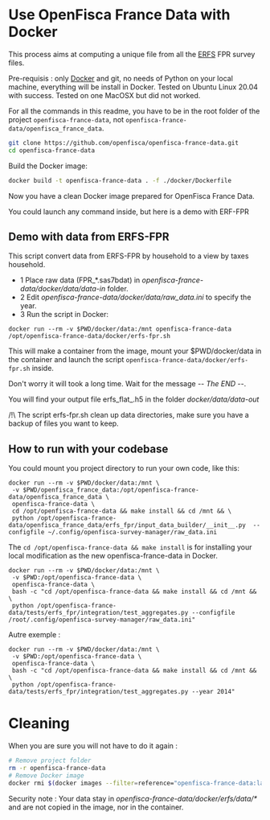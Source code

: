 # Use OpenFisca France Data with Docker

This process aims at computing a unique file from all the [ERFS](https://www.insee.fr/fr/metadonnees/source/serie/s1231) FPR survey files.

Pre-requisis : only [Docker](https://docs.docker.com/get-docker/) and git, no needs of Python on your local machine, everything will be install in Docker.
Tested on Ubuntu Linux 20.04 with success.
Tested on one MacOSX but did not worked.

For all the commands in this readme, you have to be in the root folder of the project `openfisca-france-data`, not `openfisca-france-data/openfisca_france_data`.

```sh
git clone https://github.com/openfisca/openfisca-france-data.git
cd openfisca-france-data
```

Build the Docker image:

```sh
docker build -t openfisca-france-data . -f ./docker/Dockerfile
```

Now you have a clean Docker image prepared for OpenFisca France Data.

You could launch any command inside, but here is a demo with ERF-FPR

## Demo with data from ERFS-FPR

This script convert data from ERFS-FPR by household to a view by taxes household.

- 1 Place raw data (FPR_*.sas7bdat) in _openfisca-france-data/docker/data/data-in_ folder.
- 2 Edit _openfisca-france-data/docker/data/raw_data.ini_ to specify the year.
- 3 Run the script in Docker:
```
docker run --rm -v $PWD/docker/data:/mnt openfisca-france-data /opt/openfisca-france-data/docker/erfs-fpr.sh
```
This will make a container from the image, mount your $PWD/docker/data in the container and launch the script `openfisca-france-data/docker/erfs-fpr.sh` inside.

Don't worry it will took a long time. Wait for the message _-- The END --_.

You will find your output file erfs_flat_<year>.h5 in the folder _docker/data/data-out_

/!\ The script erfs-fpr.sh clean up data directories, make sure you have a backup of files you want to keep.

## How to run with your codebase

You could mount you project directory to run your own code, like this:
```
docker run --rm -v $PWD/docker/data:/mnt \
 -v $PWD/openfisca_france_data:/opt/openfisca-france-data/openfisca_france_data \
 openfisca-france-data \
 cd /opt/openfisca-france-data && make install && cd /mnt && \
 python /opt/openfisca-france-data/openfisca_france_data/erfs_fpr/input_data_builder/__init__.py  --configfile ~/.config/openfisca-survey-manager/raw_data.ini
```
The `cd /opt/openfisca-france-data && make install` is for installing your local modification as the new openfisca-france-data in Docker.

```
docker run --rm -v $PWD/docker/data:/mnt \
 -v $PWD:/opt/openfisca-france-data \
 openfisca-france-data \
 bash -c "cd /opt/openfisca-france-data && make install && cd /mnt && \
 python /opt/openfisca-france-data/tests/erfs_fpr/integration/test_aggregates.py --configfile /root/.config/openfisca-survey-manager/raw_data.ini"
```

Autre exemple :
```
docker run --rm -v $PWD/docker/data:/mnt \
 -v $PWD:/opt/openfisca-france-data \
 openfisca-france-data \
 bash -c "cd /opt/openfisca-france-data && make install && cd /mnt && \
 python /opt/openfisca-france-data/tests/erfs_fpr/integration/test_aggregates.py --year 2014"
```

# Cleaning

When you are sure you will not have to do it again :
```sh
# Remove project folder
rm -r openfisca-france-data
# Remove Docker image
docker rmi $(docker images --filter=reference="openfisca-france-data:latest" -q)
```

Security note : Your data stay in _openfisca-france-data/docker/erfs/data/*_ and are not copied in the image, nor in the container.
